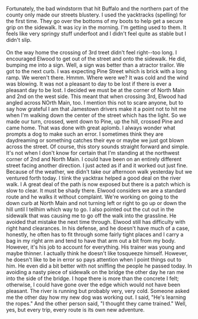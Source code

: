 <html><body><p>Fortunately, the bad windstorm that hit Buffalo and the northern part of the county only made our streets blustery. I used the yacktracks (spelling) for the first time. They go over the bottoms of my boots to help get a secure grip on the sidewalk. It was icy in the morning. I'm getting used to them. It feels like very springy stuff underfoot and I didn't feel quite as stable but I didn't slip.<br><br>On the way home the crossing of 3rd treet didn't feel right--too long. I encouraged Elwood to get out of the street and onto the sidewalk. He did, bumping me into a sign. Well, a sign was better than a atractor trailor. We got to the next curb. I was expecting Pine Street which is brick with a long ramp. We weren't there. Hmmm. Where were we? It was cold and the wind was blowing. It was not a pleasant to day to be lost if there is ever a pleasant day to be lost. I decided we must be at the corner of North Main and 2nd on the west side. This meant that when crossing 3rd, Elwood had angled across NOrth Main, too. I mention this not to scare anyone, but to say how grateful I am that Jamestown drivers make it a point not to hit me when I'm walking down the center of the street which has the light. So we made our turn, crossed, went down to Pine, up the hill, crossed Pine and came home. That was done with great aplomb. I always wonder what prompts a dog to make such an error. I sometimes think they are daydreaming or something catches their eye or maybe we just got blown across the street. Of course, this story sounds straight forward and simple. It's not when I don't know for certain that I'm standing at the northwest corner of 2nd and North Main. I could have been on an entirely different street facing another direction. I just acted as if and it worked out just fine. Because of the weather, we didn't take our afternoon walk yesterday but we ventured forth today. I tiink the yacktrax helped a good deal on the river walk. I A great deal of the path is now exposed but there is a patch which is slow to clear. It must be shady there. Elwood considers we are a standard route and he walks it without complaint. We're working on going to the down curb at North Main and not turning left or right to go up or down the hill until I tellhim which way to go. I also pointed out the cut out in the sidewalk that was causing me to go off the walk into the grassline. He avoided that mistake the next time through. Elwood still has difficulty with right hand clearances. In his defense, and he doesn't have much of a case, honestly, he often has to fit through some fairly tight places and I carry a bag in my right arm and tend to have that arm out a bit from my body. However, it's his job to account for everything. His trainer was young and maybe thinner. I actually think he doesn't like tosqueeze himself. However, he doesn't like to be in error so pays attention when I point things out to him. He even did a bit better with not sniffing the people he passed today. In avoiding a nasty piece of sidewalk on the bridge the other day he ran me into the side of the bridge. I hope there is more than the concrete I felt; otherwise, I could have gone over the edge which would not have been pleasant. The river is running but probably very, very cold. Someone asked me the other day how my new dog was working out. I said, "He's learning the ropes." And the other person said, "I thought they came trained." Well, yes, but every trip, every route is its own new adventure.</p></body></html>